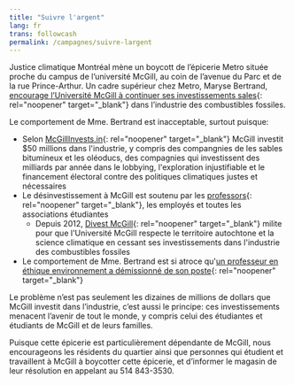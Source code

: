 ```yaml
---
title: "Suivre l'argent"
lang: fr
trans: followcash
permalink: /campagnes/suivre-largent
---
```

Justice climatique Montréal mène un boycott de l’épicerie Metro située proche du campus de l’université McGill, au coin de l’avenue du Parc et de la rue Prince-Arthur. Un cadre supérieur chez Metro, Maryse Bertrand, [encourage l’Université McGill à continuer ses investissements sales](https://www.mcgill.ca/boardofgovernors/files/boardofgovernors/06._gd19-50_camsr_report.pdf){: rel="noopener" target="_blank"} dans l’industrie des combustibles fossiles.

Le comportement de Mme. Bertrand est inacceptable, surtout puisque:
* Selon [McGillInvests.in](https://mcgillinvests.in){: rel="noopener" target="_blank"} McGill investit $50 millions dans l'industrie, y compris des compangnies de les sables bitumineux et les oléoducs, des compagnies qui investissent des milliards par année dans le lobbying, l'exploration injustifiable et le financement électoral contre des politiques climatiques justes et nécessaires
* Le désinvestissement à McGill est soutenu par les [professors](http://www.mcgilltribune.com/news/mcgill-senate-votes-to-support-divestment-091818/){: rel="noopener" target="_blank"}, les employés et toutes les associations étudiantes
  * Depuis 2012, [Divest McGill](https://www.divestmcgill.com/our-work){: rel="noopener" target="_blank"} milite pour que l'Université McGill respecte le territoire autochtone et la science climatique en cessant ses investissements dans l'industrie des combustibles fossiles
* Le comportement de Mme. Bertrand est si atroce qu'[un professeur en éthique environnement a démissionné de son poste](https://www.cbc.ca/news/canada/montreal/mcgill-university-professor-resigns-amid-refusal-to-divest-1.5426979){: rel="noopener" target="_blank"}

Le problème n’est pas seulement les dizaines de millions de dollars que McGill investit dans l’industrie, c’est aussi le principe: ces investissements menacent l’avenir de tout le monde, y compris celui des étudiantes et étudiants de McGill et de leurs familles.

Puisque cette épicerie est particulièrement dépendante de McGill, nous encourageons les résidents du quartier ainsi que personnes qui étudient et travaillent à McGill à boycotter cette épicerie, et d’informer le magasin de leur résolution en appelant au 514 843-3530.
